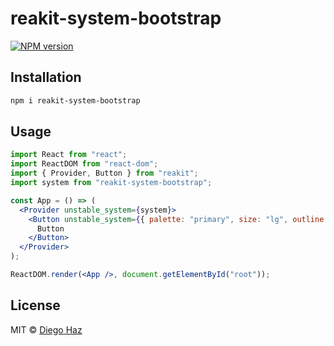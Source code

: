 # reakit-system-bootstrap

<a href="https://npmjs.org/package/reakit-system-bootstrap"><img alt="NPM version" src="https://img.shields.io/npm/v/reakit-system-bootstrap.svg?style=flat-square" /></a>

## Installation

```sh
npm i reakit-system-bootstrap
```

## Usage

```jsx
import React from "react";
import ReactDOM from "react-dom";
import { Provider, Button } from "reakit";
import system from "reakit-system-bootstrap";

const App = () => (
  <Provider unstable_system={system}>
    <Button unstable_system={{ palette: "primary", size: "lg", outline: true }}>
      Button
    </Button>
  </Provider>
);

ReactDOM.render(<App />, document.getElementById("root"));
```

## License

MIT © [Diego Haz](https://github.com/diegohaz)
